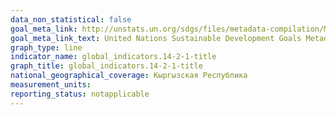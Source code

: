 ```yaml
---
data_non_statistical: false
goal_meta_link: http://unstats.un.org/sdgs/files/metadata-compilation/Metadata-Goal-14.pdf
goal_meta_link_text: United Nations Sustainable Development Goals Metadata (pdf 288 kB)
graph_type: line
indicator_name: global_indicators.14-2-1-title
graph_title: global_indicators.14-2-1-title
national_geographical_coverage: Кыргызская Республика
measurement_units: 
reporting_status: notapplicable
---
```

